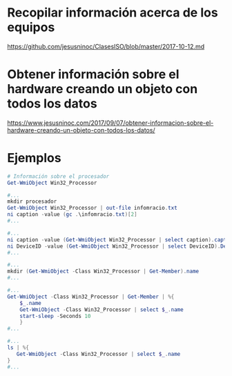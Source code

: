 # Recopilar información acerca de los equipos
https://github.com/jesusninoc/ClasesISO/blob/master/2017-10-12.md

# Obtener información sobre el hardware creando un objeto con todos los datos
https://www.jesusninoc.com/2017/09/07/obtener-informacion-sobre-el-hardware-creando-un-objeto-con-todos-los-datos/

# Ejemplos
```PowerShell
# Información sobre el procesador
Get-WmiObject Win32_Processor

#...
mkdir procesador
Get-WmiObject Win32_Processor | out-file infomracio.txt
ni caption -value (gc .\infomracio.txt)[2]
#...

#...
ni caption -value (Get-WmiObject Win32_Processor | select caption).caption -Force
ni DeviceID -value (Get-WmiObject Win32_Processor | select DeviceID).DeviceID -Force
#...

#...
mkdir (Get-WmiObject -Class Win32_Processor | Get-Member).name
#...

#...
Get-WmiObject -Class Win32_Processor | Get-Member | %{
    $_.name
    Get-WmiObject -Class Win32_Processor | select $_.name
    start-sleep -Seconds 10
    }
#...

#...
ls | %{
   Get-WmiObject -Class Win32_Processor | select $_.name
}
#...
```
